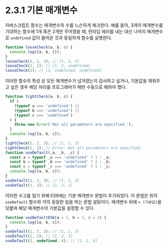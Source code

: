 # 2.3.1 기본 매개변수

자바스크립트 함수는 매개변수의 수를 느슨하게 체크한다. 예를 들어, 3개의 매개변수를 기대하는 함수에 1개 혹은 2개만 주어졌을 때, 런타임 에러를 내는 대신 나머지 매개변수로 `undefined` 값이 들어온 것과 동일하게 함수를 실행한다.

```javascript
function looseCheck(a, b, c) {
  console.log([a, b, c]);
}
looseCheck(1, 2, 3); // [1, 2, 3]
looseCheck(1, 2); // [1, 2, undefined)
looseCheck(1); // [1, undefined, undefined)
```

이러한 함수의 특성 상 모든 매개변수가 넘겨졌는지 검사하고 싶거나, 기본값을 채워주고 싶은 경우 해당 처리를 프로그래머가 매번 수동으로 해와야 했다.

```javascript
function tightCheck(a, b, c) {
  if (
    (typeof a === 'undefined') ||
    (typeof b === 'undefined') ||
    (typeof c === 'undefined')
  ) {
    throw new Error('Not all parameters are specified.');
  }
  console.log([a, b, c]);
}
tightCheck(1, 2, 3); // [1, 2, 3]
tightCheck(1, 2); // Error: Not all parameters are specified.
function useDefault(_a, _b, _c) {
  const a = typeof _a === 'undefined' ? 1 : _a;
  const b = typeof _b === 'undefined' ? 1 : _b;
  const c = typeof _c === 'undefined' ? 1 : _c;
  console.log([a, b, c]);
}
useDefault(1, 2, 3); // [1, 2, 3]
useDefault(1, 2); // [1, 2, 1]
```

이러한 수고를 덜기 위해 ES6에는 기본 매개변수 문법이 추가되었다. 이 문법은 위의 `useDefault` 함수와 거의 동일한 일을 하는 문법 설탕이다. 매개변수 뒤에 `= (기본값)`을 덧붙여 해당 매개변수의 기본값을 설정할 수 있다.

```javascript
function useDefaultES6(a = 1, b = 2, c = 3) {
  console.log([a, b, c]);
}
useDefault(1, 2, 3); // [1, 2, 3]
useDefault(1, 2); // [1, 2, 3]
useDefault(1, undefined, 4); // [1, 2, 4]
```


